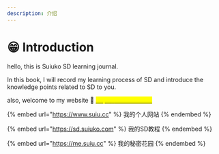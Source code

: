 ```yaml
---
description: 介绍
---
```


# 😁 Introduction

hello, this is Suiuko SD learning journal.

In this book, I will record my learning process of SD and introduce the knowledge points related to SD to you.

also, welcome to my website :tada: [<mark style="color:yellow;">https://www.suiu.cc</mark>](https://www.suiu.cc)

{% embed url="https://www.suiu.cc" %}
我的个人网站
{% endembed %}

{% embed url="https://sd.suiuko.com" %}
我的SD教程
{% endembed %}

{% embed url="https://me.suiu.cc" %}
我的秘密花园
{% endembed %}
